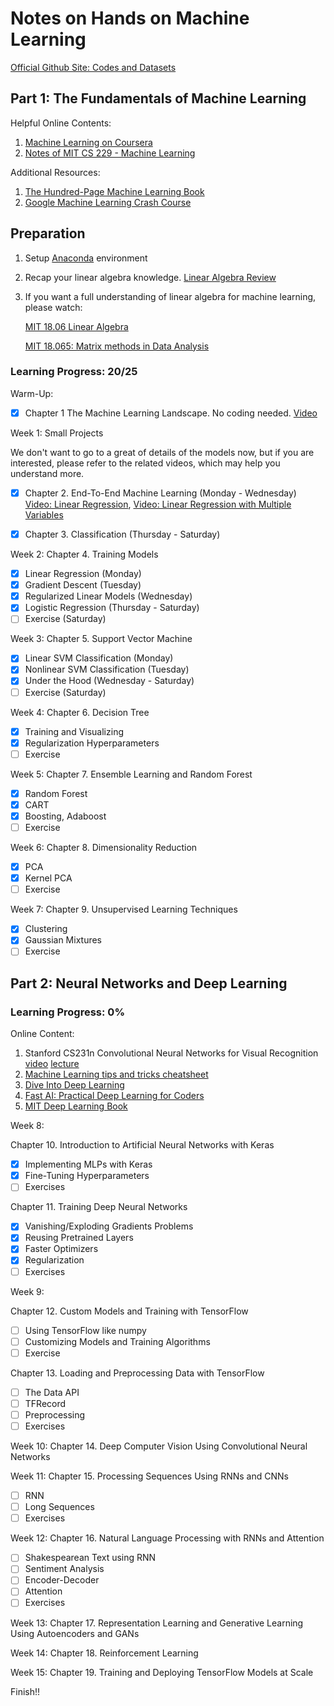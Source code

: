 # Notes on Hands on Machine Learning

[Official Github Site: Codes and Datasets](https://github.com/ageron/handson-ml2)

## Part 1: The Fundamentals of Machine Learning

Helpful Online Contents:

1. [Machine Learning on Coursera](https://www.coursera.org/learn/machine-learning/home/welcome)
2. [Notes of MIT CS 229 - Machine Learning](https://stanford.edu/~shervine/teaching/cs-229/)

Additional Resources:

1. [The Hundred-Page Machine Learning Book](http://themlbook.com/wiki/doku.php)
2. [Google Machine Learning Crash Course ](https://developers.google.cn/machine-learning/crash-course/ml-intro)

## Preparation

1. Setup [Anaconda](https://www.anaconda.com/products/individual) environment
2. Recap your linear algebra knowledge. [Linear Algebra Review](https://www.coursera.org/lecture/machine-learning/matrices-and-vectors-38jIT)
3. If you want a full understanding of linear algebra for machine learning, please watch:

   [MIT 18.06 Linear Algebra](https://www.youtube.com/playlist?list=PL221E2BBF13BECF6C)

   [MIT 18.065: Matrix methods in Data Analysis](https://www.youtube.com/playlist?list=PLUl4u3cNGP63oMNUHXqIUcrkS2PivhN3k)

### Learning Progress: 20/25

Warm-Up: 

- [X] Chapter 1 The Machine Learning Landscape. No coding needed. [Video](https://www.coursera.org/lecture/machine-learning/welcome-to-machine-learning-zcAuT)

Week 1: Small Projects

We don't want to go to a great of details of the models now, but if you are interested, please refer to the related videos, which may help you understand more.

- [X] Chapter 2. End-To-End Machine Learning (Monday - Wednesday) [Video: Linear Regression](https://www.coursera.org/lecture/machine-learning/model-representation-db3jS), [Video: Linear Regression with Multiple Variables](https://www.coursera.org/lecture/machine-learning/multiple-features-6Nj1q)

- [X] Chapter 3. Classification (Thursday - Saturday) 

Week 2: Chapter 4. Training Models

- [X] Linear Regression (Monday)
- [X] Gradient Descent (Tuesday)
- [X] Regularized Linear Models (Wednesday)
- [X] Logistic Regression (Thursday - Saturday)
- [ ] Exercise (Saturday)

Week 3: Chapter 5. Support Vector Machine

- [X] Linear SVM Classification (Monday)
- [X] Nonlinear SVM Classification (Tuesday)
- [X] Under the Hood (Wednesday - Saturday)
- [ ] Exercise (Saturday)

Week 4: Chapter 6. Decision Tree

- [X] Training and Visualizing
- [X] Regularization Hyperparameters
- [ ] Exercise

Week 5: Chapter 7. Ensemble Learning and Random Forest

- [X] Random Forest
- [X] CART
- [X] Boosting, Adaboost
- [ ] Exercise

Week 6: Chapter 8. Dimensionality Reduction

- [X] PCA
- [X] Kernel PCA
- [ ] Exercise

Week 7: Chapter 9. Unsupervised Learning Techniques

- [X] Clustering
- [X] Gaussian Mixtures
- [ ] Exercise

## Part 2: Neural Networks and Deep Learning

### Learning Progress: 0%

Online Content:

1. Stanford CS231n Convolutional Neural Networks for Visual Recognition [video](https://www.youtube.com/playlist?list=PL3FW7Lu3i5JvHM8ljYj-zLfQRF3EO8sYv) [lecture](http://cs231n.stanford.edu/)
2. [Machine Learning tips and tricks cheatsheet](https://stanford.edu/~shervine/teaching/cs-229/cheatsheet-machine-learning-tips-and-tricks)
3. [Dive Into Deep Learning](http://zh.d2l.ai/index.html)
4. [Fast AI: Practical Deep Learning for Coders](https://course.fast.ai/)
5. [MIT Deep Learning Book](https://github.com/janishar/mit-deep-learning-book-pdf/blob/master/complete-book-bookmarked-pdf/deeplearningbook.pdf)

Week 8: 

Chapter 10. Introduction to Artificial Neural Networks with Keras

- [X] Implementing MLPs with Keras
- [X] Fine-Tuning Hyperparameters
- [ ] Exercises

Chapter 11. Training Deep Neural Networks

- [X] Vanishing/Exploding Gradients Problems
- [X] Reusing Pretrained Layers
- [X] Faster Optimizers
- [X] Regularization
- [ ] Exercises

Week 9: 

Chapter 12. Custom Models and Training with TensorFlow

- [ ] Using TensorFlow like numpy
- [ ] Customizing Models and Training Algorithms
- [ ] Exercise

Chapter 13. Loading and Preprocessing Data with TensorFlow

- [ ] The Data API
- [ ] TFRecord
- [ ] Preprocessing
- [ ] Exercises

Week 10: Chapter 14. Deep Computer Vision Using Convolutional Neural Networks


Week 11: Chapter 15. Processing Sequences Using RNNs and CNNs

- [ ] RNN
- [ ] Long Sequences
- [ ] Exercises

Week 12: Chapter 16. Natural Language Processing with RNNs and Attention

- [ ] Shakespearean Text using RNN
- [ ] Sentiment Analysis
- [ ] Encoder-Decoder
- [ ] Attention
- [ ] Exercises

Week 13: Chapter 17. Representation Learning and Generative Learning Using Autoencoders and GANs

Week 14: Chapter 18. Reinforcement Learning

Week 15: Chapter 19. Training and Deploying TensorFlow Models at Scale

Finish!!

